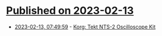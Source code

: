 # [Published on 2023-02-13](index.md)

* [2023-02-13, 07:49:59](https://news.ycombinator.com/item?id=34771135) - [Korg: Tekt NTS-2 Oscilloscope Kit](https://www.thomann.ae/korg_nu_tekt_nts_2_oscilloscope_kit.htm)
